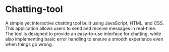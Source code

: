 # Chatting-tool
A simple yet interactive chatting tool built using JavaScript, HTML, and CSS. This application allows users to send and receive messages in real-time. The tool is designed to provide an easy-to-use interface for chatting, while also implementing basic error handling to ensure a smooth experience even when things go wrong.
